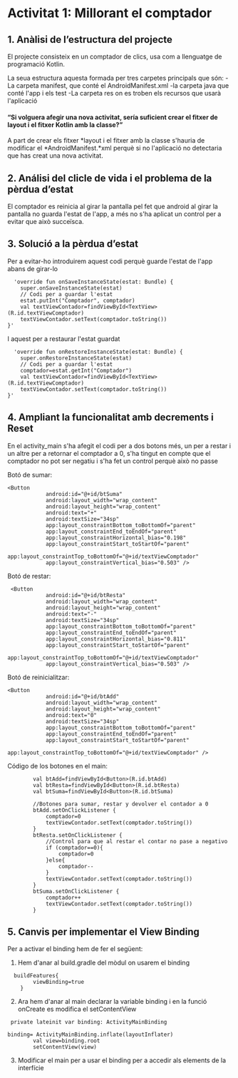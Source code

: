 # Activitat 1: Millorant el comptador
## 1. Anàlisi de l’estructura del projecte

  El projecte consisteix en un comptador de clics, usa com a llenguatge de programació Kotlin.
  
  La seua estructura aquesta formada per tres carpetes principals que són: 
    -La carpeta manifest, que conté el AndroidManifest.xml
    -la carpeta java que conté l'app i els test 
    -La carpeta res on es troben els recursos que usarà l'aplicació

  #### “Si volguera afegir una nova activitat, sería suficient crear el fitxer de layout i el fitxer Kotlin amb la classe?”
  
  A part de crear els fitxer *layout i el fitxer amb la classe s'hauria de modificar el *AndroidManifest.*xml
  perquè si no l'aplicació no detectaria que has creat una nova activitat.

## 2. Análisi del clicle de vida i el problema de la pèrdua d’estat

El comptador es reinicia al girar la pantalla pel fet que android al girar la pantalla no guarda l'estat de l'app,
a més no s'ha aplicat un control per a evitar que això succeïsca.

## 3. Solució a la pèrdua d’estat

Per a evitar-ho introduirem aquest codi perquè guarde l'estat de l'app abans de girar-lo

      'override fun onSaveInstanceState(estat: Bundle) {
        super.onSaveInstanceState(estat)
        // Codi per a guardar l'estat
        estat.putInt("Comptador", comptador)
        val textViewContador=findViewById<TextView>(R.id.textViewComptador)
        textViewContador.setText(comptador.toString())
    }'

I aquest per a restaurar l'estat guardat

      'override fun onRestoreInstanceState(estat: Bundle) {
        super.onRestoreInstanceState(estat)
        // Codi per a guardar l'estat
        comptador=estat.getInt("Comptador")
        val textViewContador=findViewById<TextView>(R.id.textViewComptador)
        textViewContador.setText(comptador.toString())
    }'

## 4. Ampliant la funcionalitat amb decrements i Reset

En el activity_main s'ha afegit el codi per a dos botons més, un per a restar i un altre per a retornar el comptador a 0, s'ha tingut en compte que el comptador no pot ser negatiu i s'ha fet un control perquè això no passe

Botó de sumar:
```
<Button
            android:id="@+id/btSuma"
            android:layout_width="wrap_content"
            android:layout_height="wrap_content"
            android:text="+"
            android:textSize="34sp"
            app:layout_constraintBottom_toBottomOf="parent"
            app:layout_constraintEnd_toEndOf="parent"
            app:layout_constraintHorizontal_bias="0.198"
            app:layout_constraintStart_toStartOf="parent"
            app:layout_constraintTop_toBottomOf="@+id/textViewComptador"
            app:layout_constraintVertical_bias="0.503" />
```

Botó de restar: 
```
 <Button
            android:id="@+id/btResta"
            android:layout_width="wrap_content"
            android:layout_height="wrap_content"
            android:text="-"
            android:textSize="34sp"
            app:layout_constraintBottom_toBottomOf="parent"
            app:layout_constraintEnd_toEndOf="parent"
            app:layout_constraintHorizontal_bias="0.811"
            app:layout_constraintStart_toStartOf="parent"
            app:layout_constraintTop_toBottomOf="@+id/textViewComptador"
            app:layout_constraintVertical_bias="0.503" />
```
            
Botó de reinicialitzar:
```
<Button
            android:id="@+id/btAdd"
            android:layout_width="wrap_content"
            android:layout_height="wrap_content"
            android:text="0"
            android:textSize="34sp"
            app:layout_constraintBottom_toBottomOf="parent"
            app:layout_constraintEnd_toEndOf="parent"
            app:layout_constraintStart_toStartOf="parent"
            app:layout_constraintTop_toBottomOf="@+id/textViewComptador" />
```

Código de los botones en el main:
```
        val btAdd=findViewById<Button>(R.id.btAdd)
        val btResta=findViewById<Button>(R.id.btResta)
        val btSuma=findViewById<Button>(R.id.btSuma)

        //Botones para sumar, restar y devolver el contador a 0
        btAdd.setOnClickListener {
            comptador=0
            textViewContador.setText(comptador.toString())
        }
        btResta.setOnClickListener {
            //Control para que al restar el contar no pase a negativo
            if (comptador==0){
                comptador=0
            }else{
                comptador--
            }
            textViewContador.setText(comptador.toString())
        }
        btSuma.setOnClickListener {
            comptador++
            textViewContador.setText(comptador.toString())
        }
```

## 5. Canvis per implementar el View Binding

Per a activar el binding hem de fer el següent:

 1. Hem d'anar al build.gradle del mòdul on usarem el binding

```
  buildFeatures{
        viewBinding=true
    }
```

 2. Ara hem d'anar al main declarar la variable binding i en la funció onCreate es modifica el setContentView

```
 private lateinit var binding: ActivityMainBinding
```
```
binding= ActivityMainBinding.inflate(layoutInflater)
        val view=binding.root
        setContentView(view)
```

 3. Modificar el main per a usar el binding per a accedir als elements de la interfície




